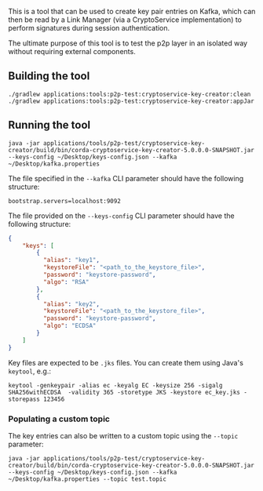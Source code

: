 This is a tool that can be used to create key pair entries on Kafka, which can then be read by a Link Manager (via a CryptoService implementation) to perform signatures during session authentication.

The ultimate purpose of this tool is to test the p2p layer in an isolated way without requiring external components.

## Building the tool
```
./gradlew applications:tools:p2p-test:cryptoservice-key-creator:clean
./gradlew applications:tools:p2p-test:cryptoservice-key-creator:appJar
```

## Running the tool

```
java -jar applications/tools/p2p-test/cryptoservice-key-creator/build/bin/corda-cryptoservice-key-creator-5.0.0.0-SNAPSHOT.jar --keys-config ~/Desktop/keys-config.json --kafka ~/Desktop/kafka.properties
```

The file specified in the `--kafka` CLI parameter should have the following structure:
```
bootstrap.servers=localhost:9092
```

The file provided on the `--keys-config` CLI parameter should have the following structure:
```json
{
    "keys": [
        {
          "alias": "key1",
          "keystoreFile": "<path_to_the_keystore_file>",
          "password": "keystore-password",
          "algo": "RSA"
        },
        {
          "alias": "key2",
          "keystoreFile": "<path_to_the_keystore_file>",
          "password": "keystore-password",
          "algo": "ECDSA"
        }
    ]
}
```

Key files are expected to be `.jks` files. You can create them using Java's `keytool`, e.g.:
```
keytool -genkeypair -alias ec -keyalg EC -keysize 256 -sigalg SHA256withECDSA  -validity 365 -storetype JKS -keystore ec_key.jks -storepass 123456
```

### Populating a custom topic

The key entries can also be written to a custom topic using the `--topic` parameter:
```
java -jar applications/tools/p2p-test/cryptoservice-key-creator/build/bin/corda-cryptoservice-key-creator-5.0.0.0-SNAPSHOT.jar --keys-config ~/Desktop/keys-config.json --kafka ~/Desktop/kafka.properties --topic test.topic
```